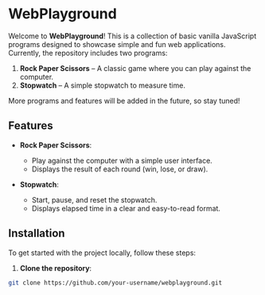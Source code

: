 # WebPlayground

Welcome to **WebPlayground**! This is a collection of basic vanilla JavaScript programs designed to showcase simple and fun web applications. Currently, the repository includes two programs:

1. **Rock Paper Scissors** – A classic game where you can play against the computer.
2. **Stopwatch** – A simple stopwatch to measure time.

More programs and features will be added in the future, so stay tuned!

## Features

- **Rock Paper Scissors**: 
  - Play against the computer with a simple user interface.
  - Displays the result of each round (win, lose, or draw).
  
- **Stopwatch**:
  - Start, pause, and reset the stopwatch.
  - Displays elapsed time in a clear and easy-to-read format.

## Installation

To get started with the project locally, follow these steps:

1. **Clone the repository**:

```bash
git clone https://github.com/your-username/webplayground.git
